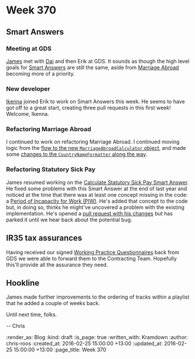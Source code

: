 Week 370
========

## Smart Answers

### Meeting at GDS

[James][james-mead] met with [Dai][dai-vaughn] and then Erik at GDS. It sounds as though the high level goals for [Smart Answers][smart-answers] are still the same, aside from [Marriage Abroad][marriage-abroad] becoming more of a priority.

### New developer

[Ikenna][ikenna-okpala] joined Erik to work on Smart Answers this week. He seems to have got off to a great start, creating three pull requests in this first week! Welcome, Ikenna.

### Refactoring Marriage Abroad

I continued to work on refactoring Marriage Abroad. I continued moving logic from the [flow to the new `MarriageAbroadCalculator` object][smart-answers-pr-2271], and made some [changes to the `CountryNameFormatter` along the way][smart-answers-pr-2285].

### Refactoring Statutory Sick Pay

James resumed working on the [Calculate Statutory Sick Pay Smart Answer][calculate-statutory-sick-pay]. He fixed some problems with this Smart Answer at the end of last year and noticed at the time that there was at least one concept missing in the code: a [Period of Incapacity for Work (PIW)][piw]. He's added that concept to the code but, in doing so, thinks he might've uncovered a problem with the existing implementation. He's opened a [pull request with his changes][smart-answers-pr-2280] but has parked it until we hear back about the potential bug.

## IR35 tax assurances

Having received our signed [Working Practice Questionnaires][egos-wpq] back from GDS we were able to forward them to the Contracting Team. Hopefully this'll provide all the assurance they need.

## Hookline

James made further improvements to the ordering of tracks within a playlist that he added a couple of weeks back.

Until next time, folks.

-- Chris

[calculate-statutory-sick-pay]: https://www.gov.uk/calculate-statutory-sick-pay
[dai-vaughn]: https://dafyddvaughan.uk/
[egos-wpq]: http://www.egos.co.uk/ir35_wpq.htm
[ikenna-okpala]: http://ikennaokpala.com/
[james-mead]: /james-mead
[marriage-abroad]: https://www.gov.uk/marriage-abroad
[piw]: http://www.hmrc.gov.uk/manuals/spmmanual/spm110500.htm
[smart-answers]: https://github.com/alphagov/smart-answers
[smart-answers-pr-2271]: https://github.com/alphagov/smart-answers/pull/2271
[smart-answers-pr-2280]: https://github.com/alphagov/smart-answers/pull/2280
[smart-answers-pr-2285]: https://github.com/alphagov/smart-answers/pull/2285

:render_as: Blog
:kind: draft
:is_page: true
:written_with: Kramdown
:author: chris-roos
:created_at: 2016-02-25 15:00:00 +13:00
:updated_at: 2016-02-25 15:00:00 +13:00
:page_title: Week 370
